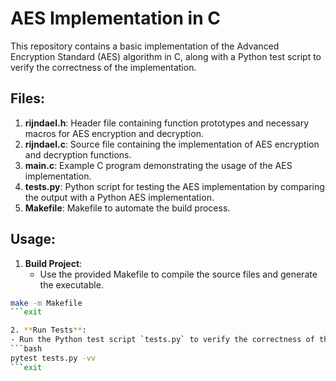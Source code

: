 # AES Implementation in C

This repository contains a basic implementation of the Advanced Encryption Standard (AES) algorithm in C, along with a Python test script to verify the correctness of the implementation.

## Files:

1. **rijndael.h**: Header file containing function prototypes and necessary macros for AES encryption and decryption.
2. **rijndael.c**: Source file containing the implementation of AES encryption and decryption functions.
3. **main.c**: Example C program demonstrating the usage of the AES implementation.
4. **tests.py**: Python script for testing the AES implementation by comparing the output with a Python AES implementation.
5. **Makefile**: Makefile to automate the build process.

## Usage:

1. **Build Project**: 
   - Use the provided Makefile to compile the source files and generate the executable.
```bash
make -m Makefile
```exit

2. **Run Tests**:
- Run the Python test script `tests.py` to verify the correctness of the AES implementation by comparing its output with a Python AES implementation.
```bash
pytest tests.py -vv
```exit

